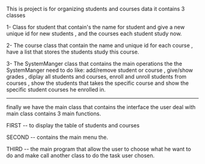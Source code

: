 This is project is for organizing students and courses data
it contains 3 classes 

1- Class for student that contain's the name for student and give a new unique id for new students , and the courses each student study now. 

2- The course class that contain the name and unique id for each course , have a list that stores the students study this course.

3- The SystemManger class that contains the main operations the the SystemManger need to do like: add/remove student or course , give/show grades , diplay all students and courses, enroll and unroll students from courses , show the students that takes the specific course and show the specific student courses he enrolled in.

------------------------------------------------------------------------------------------------

finally we have the main class that contains the interface the user deal with 
main class contains 3 main functions.

FIRST -- to display the table of students and courses

SECOND -- contains the main menu the. 

THIRD -- the main program that allow the user to choose what he want to do and make call another class to do the task user chosen.